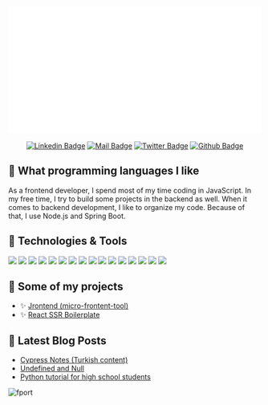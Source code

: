 <div align="center">
    <img src="https://raw.githubusercontent.com/fport/fport/refs/heads/master/head.svg" width="800" height="auto">
</div>

<div align="center">

[![Linkedin Badge](https://img.shields.io/badge/linkedin-%230077B5.svg?&style=for-the-badge&logo=linkedin&logoColor=white)](https://www.linkedin.com/in/furkanportakal)
[![Mail Badge](https://img.shields.io/badge/email-c14438?style=for-the-badge&logo=Gmail&logoColor=white&link=mailto:furkanportakalx@gmail.com)](mailto:furkanportakalx@gmail.com)
[![Twitter Badge](https://img.shields.io/badge/twitter-1DA1F2?style=for-the-badge&logo=twitter&logoColor=white)](https://twitter.com/getporti)
[![Github Badge](https://img.shields.io/badge/github-333?style=for-the-badge&logo=github&logoColor=white)](https://github.com/fport)

</div>

## 💫 What programming languages I like

As a frontend developer, I spend most of my time coding in JavaScript. In my free time, I try to build some projects in the backend as well. When it comes to backend development, I like to organize my code. Because of that, I use Node.js and Spring Boot.  
  
## 🔧 Technologies & Tools

![](https://img.shields.io/badge/-Linux-informational?style=flat&logo=linux&logoColor=white&color=2bbc8a)
![](https://img.shields.io/badge/-VSC-informational?style=flat&logo=visual-studio-code&logoColor=white&color=2bbc8a)
![](https://img.shields.io/badge/JS-informational?style=flat&logo=javascript&logoColor=white&color=2bbc8a)
![](https://img.shields.io/badge/TS-informational?style=flat&logo=typescript&logoColor=white&color=2bbc8a)
![](https://img.shields.io/badge/Nest-informational?style=flat&logo=nestjs&logoColor=white&color=2bbc8a)
![](https://img.shields.io/badge/Next.js-informational?style=flat&logo=nextdotjs&logoColor=white&color=2bbc8a)
![](https://img.shields.io/badge/Node-informational?style=flat&logo=node.js&logoColor=white&color=2bbc8a)
![](https://img.shields.io/badge/-React-informational?style=flat&logo=react&logoColor=white&color=2bbc8a)
![](https://img.shields.io/badge/Vue-informational?style=flat&logo=vue.js&logoColor=white&color=2bbc8a)
![](https://img.shields.io/badge/Bash-informational?style=flat&logo=gnu-bash&logoColor=white&color=2bbc8a)
![](https://img.shields.io/badge/MySQL-informational?style=flat&logo=mysql&logoColor=white&color=2bbc8a)
![](https://img.shields.io/badge/PgSQL-informational?style=flat&logo=postgresql&logoColor=white&color=2bbc8a)
![](https://img.shields.io/badge/Mongo-informational?style=flat&logo=mongodb&logoColor=white&color=2bbc8a)
![](https://img.shields.io/badge/Docker-informational?style=flat&logo=docker&logoColor=white&color=2bbc8a)
![](https://img.shields.io/badge/Redis-informational?style=flat&logo=redis&logoColor=white&color=2bbc8a)
![](https://img.shields.io/badge/-AWS-informational?style=flat&logo=amazon&logoColor=white&color=2bbc8a)

## 🥳 Some of my projects
- ✨ [Jrontend (micro-frontent-tool)](https://github.com/fport/jrontend)
- ✨ [React SSR Boilerplate](https://github.com/fport/react-ssr-boilerplate)

## 📃 Latest Blog Posts
- [Cypress Notes (Turkish content) ](https://furkans-organization-1.gitbook.io/cypress-notlari)
- [Undefined and Null](https://medium.com/@furkanportakal/nedir-bunlar%C4%B1n-farklar%C4%B1-ead24905f9c)
- [Python tutorial for high school students](https://github.com/fport/YazYap)


<p align="left"> <img src="https://komarev.com/ghpvc/?username=fport&label=Profile%20views&color=00ad0c&style=flat" alt="fport" /></p>

